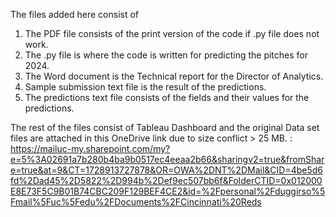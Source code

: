The files added here consist of 
1. The PDF file consists of the print version of the code if .py file does not work.
2. The .py file is where the code is written for predicting the pitches for 2024.
3. The Word document is the Technical report for the Director of Analytics.
4. Sample submission text file is the result of the predictions.
5. The predictions text file consists of the fields and their values for the predictions.

The rest of the files consist of Tableau Dashboard and the original Data set files are attached in this OneDrive link due to size conflict > 25 MB. : https://mailuc-my.sharepoint.com/my?e=5%3A02691a7b280b4ba9b0517ec4eeaa2b66&sharingv2=true&fromShare=true&at=9&CT=1728913727878&OR=OWA%2DNT%2DMail&CID=4be5d6fd%2Dad45%2D5822%2D994b%2Def9ec507bb6f&FolderCTID=0x012000E8E73F5C9B01B74CBC209F129BEF4CE2&id=%2Fpersonal%2Fduggirso%5Fmail%5Fuc%5Fedu%2FDocuments%2FCincinnati%20Reds
